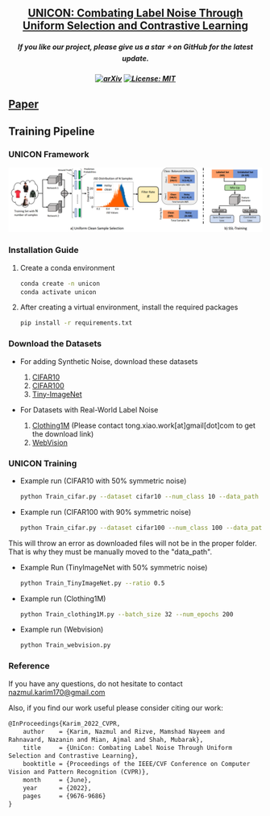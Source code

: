 <h2 align="center"> <a href="https://github.com/nazmul-karim170/UNICON-Noisy-Label">UNICON: Combating Label Noise Through Uniform Selection and Contrastive
Learning</a></h2>
<h5 align="center"> If you like our project, please give us a star ⭐ on GitHub for the latest update.  </h2>

<h5 align="center">

[![arXiv](https://img.shields.io/badge/Arxiv-2312.09313-b31b1b.svg?logo=arXiv)](https://arxiv.org/pdf/2203.14542.pdf)
[![License: MIT](https://img.shields.io/badge/License-MIT-yellow.svg)](https://github.com/nazmul-karim170/UNICON-Noisy-Label/blob/main/LICENSE) 


</h5>

## [Paper](https://openaccess.thecvf.com/content/CVPR2022/papers/Karim_UniCon_Combating_Label_Noise_Through_Uniform_Selection_and_Contrastive_Learning_CVPR_2022_paper.pdf) 


## Training Pipeline


### UNICON Framework

<!-- ![Teaser](./Figure/Teaser.png) -->
![Framework](./Figure/Snip20220331_3.png)

### Installation Guide

1. Create a conda environment

	```bash
	conda create -n unicon 
	conda activate unicon
 	```

2. After creating a virtual environment, install the required packages 
	
 	```bash
	pip install -r requirements.txt
	```
  
### Download the Datasets

* For adding Synthetic Noise, download these datasets
	1. <a href="https://www.kaggle.com/c/cifar-10/data">CIFAR10</a>
 	2. <a href="https://www.kaggle.com/datasets/melikechan/cifar100">CIFAR100</a>
  	3. <a href="https://www.kaggle.com/datasets/nikhilshingadiya/tinyimagenet200">Tiny-ImageNet</a>

* For Datasets with Real-World Label Noise
  	1. <a href="https://github.com/Cysu/noisy_label">Clothing1M</a> (Please contact tong.xiao.work[at]gmail[dot]com to get the download link)
  	2. <a href="https://data.vision.ee.ethz.ch/cvl/webvision/dataset2017.html">WebVision</a>
  
### UNICON Training

* Example run (CIFAR10 with 50% symmetric noise) 

	```bash
	python Train_cifar.py --dataset cifar10 --num_class 10 --data_path ./data/cifar10 --noise_mode 'sym' --r 0.5 
	```
 
* Example run (CIFAR100 with 90% symmetric noise) 

	```bash
	python Train_cifar.py --dataset cifar100 --num_class 100 --data_path ./data/cifar100 --noise_mode 'sym' --r 0.9 
	```
 
This will throw an error as downloaded files will not be in the proper folder. That is why they must be manually moved to the "data_path".

* Example Run (TinyImageNet with 50% symmetric noise)

	```bash
	python Train_TinyImageNet.py --ratio 0.5
	```

* Example run (Clothing1M)

   	```bash
	python Train_clothing1M.py --batch_size 32 --num_epochs 200   
	```

* Example run (Webvision)
   
	```bash
	python Train_webvision.py 
	```

### Reference 
If you have any questions, do not hesitate to contact nazmul.karim170@gmail.com

Also, if you find our work useful please consider citing our work: 

	@InProceedings{Karim_2022_CVPR,
	    author    = {Karim, Nazmul and Rizve, Mamshad Nayeem and Rahnavard, Nazanin and Mian, Ajmal and Shah, Mubarak},
	    title     = {UniCon: Combating Label Noise Through Uniform Selection and Contrastive Learning},
	    booktitle = {Proceedings of the IEEE/CVF Conference on Computer Vision and Pattern Recognition (CVPR)},
	    month     = {June},
	    year      = {2022},
	    pages     = {9676-9686}
	}
 

